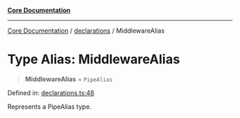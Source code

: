 [**Core Documentation**](../../README.md)

***

[Core Documentation](../../README.md) / [declarations](../README.md) / MiddlewareAlias

# Type Alias: MiddlewareAlias

> **MiddlewareAlias** = `PipeAlias`

Defined in: [declarations.ts:48](https://github.com/stonemjs/core/blob/65c9e07f9d264b07f6e4091fcc29046b5ca8ea45/src/declarations.ts#L48)

Represents a PipeAlias type.
